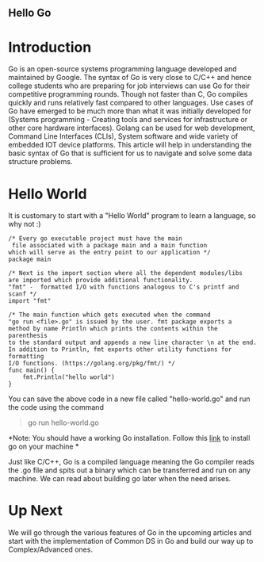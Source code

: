## Hello Go

# Introduction
Go is an open-source systems programming language developed and maintained by Google. The syntax of Go is very close to C/C++ and hence college students who are preparing for job interviews can use Go for their competitive programming rounds. Though not faster than C, Go compiles quickly and runs relatively fast compared to other languages. Use cases of Go have emerged to be much more than what it was initially developed for (Systems programming - Creating tools and services for infrastructure or other core hardware interfaces). Golang can be used for web development, Command Line Interfaces (CLIs), System software and wide variety of embedded IOT device platforms. This article will help in understanding the basic syntax of Go that is sufficient for us to navigate and solve some data structure problems.

# Hello World
It is customary to start with a "Hello World" program to learn a language, so why not :) 

```
/* Every go executable project must have the main
 file associated with a package main and a main function
which will serve as the entry point to our application */
package main 

/* Next is the import section where all the dependent modules/libs
are imported which provide additional functionality.
"fmt" -  formatted I/O with functions analogous to C's printf and scanf */
import "fmt"

/* The main function which gets executed when the command
"go run <file>.go" is issued by the user. fmt package exports a
method by name Println which prints the contents within the parenthesis
to the standard output and appends a new line character \n at the end.
In addition to Println, fmt exports other utility functions for formatting
I/O functions. (https://golang.org/pkg/fmt/) */
func main() {
    fmt.Println("hello world")
}
``` 
You can save the above code in a new file called "hello-world.go" and run the code using the command 
> go run hello-world.go

*Note: You should have a working Go installation. Follow this [link](https://golang.org/doc/install) to install go on your machine *

Just like C/C++, Go is a compiled language meaning the Go compiler reads the .go file and spits out a binary which can be transferred and run on any machine. We can read about building go later when the need arises.

# Up Next
We will go through the various features of Go in the upcoming articles and start with the implementation of Common DS in Go and build our way up to Complex/Advanced ones.
